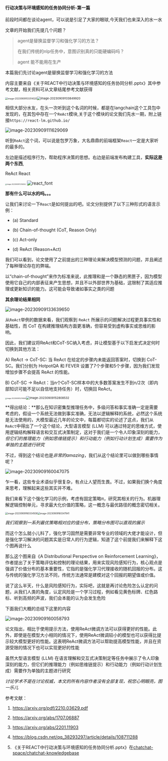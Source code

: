#### 行动决策与环境感知的任务协同分析-第一篇



​		前段时间都在谈论agent，可以说是引足了大家的眼球,今天我们也来深入的水一水

文章的开始我们先提几个问题？

> agent是替换监督学习和强化学习的方法？
>
> 在我们传统的nlp任务中，意图识别真的只能硬编码吗？
>
> agent 能不能用在生产

本篇我们先讨论agent是替换监督学习和强化学习的方法

内容主要来自《关于REACT中行动决策与环境感知的任务协同分析.pptx》其中参考文献，相关资料可从文章结尾参考文献获得

<img src="imgs/%E8%A1%8C%E5%8A%A8%E5%86%B3%E7%AD%96%E4%B8%8E%E7%8E%AF%E5%A2%83%E6%84%9F%E7%9F%A5%E7%9A%84%E4%BB%BB%E5%8A%A1%E5%8D%8F%E5%90%8C%E5%88%86%E6%9E%90/image-20230909103314020.png" alt="image-20230909103314020" style="zoom: 50%;" /><img src="imgs/%E8%A1%8C%E5%8A%A8%E5%86%B3%E7%AD%96%E4%B8%8E%E7%8E%AF%E5%A2%83%E6%84%9F%E7%9F%A5%E7%9A%84%E4%BB%BB%E5%8A%A1%E5%8D%8F%E5%90%8C%E5%88%86%E6%9E%90/image-20230909103849920.png" alt="image-20230909103849920" style="zoom: 67%;" />





相信大部分水友，在头一次听到这个名词的时候，都是在langchain这个工具包中发现的，在其包中存在一个`ReAct`模块,关于这个模块的论文我们先水一期，附上链接`https://react-lm.github.io/`

![image-20230909111629069](imgs/%E8%A1%8C%E5%8A%A8%E5%86%B3%E7%AD%96%E4%B8%8E%E7%8E%AF%E5%A2%83%E6%84%9F%E7%9F%A5%E7%9A%84%E4%BB%BB%E5%8A%A1%E5%8D%8F%E5%90%8C%E5%88%86%E6%9E%90/image-20230909111629069.png)





听到`ReAct`这个词，可以说是包罗万象，大名鼎鼎的前端框架`React`一定是大家听的最多的。

左边是描述程序行为，帮助程序决策的思想。右边是前端发布构建工具，__实际这是两个东西__,

ReAct							React

<img src="imgs/image-20230909112136592.png" alt="image-20230909112136592" style="zoom:33%;" /> ![react_font](imgs/react_font.png)





__那有什么可以水的吗。。。__

让我们来讨论一下`React`是如何提出的吧。论文分别提供了以下三种形式的语言示例：

- (a) Standard

- (b) Chain-of-thought (CoT, Reason Only)

- (c) Act-only

- (d) ReAct (Reason+Act)

我们可以看到，论文使用了之前提出的三种理论来解决模型预测的问题，并且阐述了每种理论存在的弊端。

以“chain-of-thought”来作为标准来说，此推理和是一个静态的黑匣子，因为模型使用它自己的内部表征来产生思想，并且不以外部世界为基础，这限制了其适应推理或更新知识的能力。这可能会导致诸如事实之类的问题

__其余理论结果相同__

![image-20230909133639650](imgs/%E8%A1%8C%E5%8A%A8%E5%86%B3%E7%AD%96%E4%B8%8E%E7%8E%AF%E5%A2%83%E6%84%9F%E7%9F%A5%E7%9A%84%E4%BB%BB%E5%8A%A1%E5%8D%8F%E5%90%8C%E5%88%86%E6%9E%90/image-20230909133639650.png)



从`ReAct`举例的数据来看，我们观察到 `ReAct` 所展示的问题解决过程更具事实性和基础性，而 CoT 在构建推理结构方面更准确，但容易受到虚构事实或思维的影响。

因此，我们建议将ReAct和CoT-SC纳入考虑，并让模型基于以下启发式决定何时切换到其他方法：

A) ReAct → CoT-SC: 当 ReAct 在给定的步骤内未能返回答案时，切换到 CoT-SC。我们分别为 HotpotQA 和 FEVER 设置了7个步骤和5个步骤，因为我们发现增加步骤不会提高 ReAct 的性能。

B) CoT-SC → ReAct：当n个CoT-SC样本中的大多数答案发生不到n/2次（即内部知识可能不足以自信地支持任务）时，切换回 ReAct。

<img src="imgs/%E8%A1%8C%E5%8A%A8%E5%86%B3%E7%AD%96%E4%B8%8E%E7%8E%AF%E5%A2%83%E6%84%9F%E7%9F%A5%E7%9A%84%E4%BB%BB%E5%8A%A1%E5%8D%8F%E5%90%8C%E5%88%86%E6%9E%90/image-20230909152745682.png" alt="image-20230909152745682" style="zoom: 33%;" /><img src="imgs/%E8%A1%8C%E5%8A%A8%E5%86%B3%E7%AD%96%E4%B8%8E%E7%8E%AF%E5%A2%83%E6%84%9F%E7%9F%A5%E7%9A%84%E4%BB%BB%E5%8A%A1%E5%8D%8F%E5%90%8C%E5%88%86%E6%9E%90/image-20230909152808532.png" alt="image-20230909152808532" style="zoom: 67%;" />

**得出结论：**那么在知识密集型推理任务中，多级问答和事实准确一定是需要考虑的，假设一个系统无法做到事实准确，无法以逻辑解释的系统，必然这个系统是无法使用的，大模型最近几年的论文中，每篇都切实的论述了这点，我们从`ReAct`中得出了一个这个结论，大型语言模型 (LLM) 可以通过特定的思维方式，使用逻辑结构解释语言和交互式决策制定，这对于我们是一个令人印象深刻的能力，*但它们的推理能力（例如思维链提示）和行动能力（例如行动计划生成）需要作为单独的主题进行研究*



不过，得到这个结论也是*非常的amazing*，我们从这个结论里可以做到哪些事情呢？

![image-20230909160047075](imgs/%E8%A1%8C%E5%8A%A8%E5%86%B3%E7%AD%96%E4%B8%8E%E7%8E%AF%E5%A2%83%E6%84%9F%E7%9F%A5%E7%9A%84%E4%BB%BB%E5%8A%A1%E5%8D%8F%E5%90%8C%E5%88%86%E6%9E%90/image-20230909160047075.png)



乍一看，这些专业术语似乎很复杂，有点让人望而生畏。不过，如果我们换个角度来思考，理解起来这些其实并不难。

我们来看下这个强化学习的示例，考虑有固定策略π，研究其相关的行为。机器理解逻辑控制单元，寻求最大化价值的策略，这一概念与最优路径的概念密切相关。

<img src="imgs/%E8%A1%8C%E5%8A%A8%E5%86%B3%E7%AD%96%E4%B8%8E%E7%8E%AF%E5%A2%83%E6%84%9F%E7%9F%A5%E7%9A%84%E4%BB%BB%E5%8A%A1%E5%8D%8F%E5%90%8C%E5%88%86%E6%9E%90/image-20230909160334508.png" alt="image-20230909160334508" style="zoom: 50%;" /><img src="imgs/%E8%A1%8C%E5%8A%A8%E5%86%B3%E7%AD%96%E4%B8%8E%E7%8E%AF%E5%A2%83%E6%84%9F%E7%9F%A5%E7%9A%84%E4%BB%BB%E5%8A%A1%E5%8D%8F%E5%90%8C%E5%88%86%E6%9E%90/image-20230909160347941.png" alt="image-20230909160347941" style="zoom: 50%;" />

*我们观察到一系列最优策略相对应的值分布，策略分布图可以直观的展示*

而这个怎么就小儿科了，强化学习固然是需要非常专业的领域的大佬才能设计，但是强化学习解决的问题其实是日常人的行为逻辑，知道了这个前提我们来解释下这个图再说什么

那么这个图来自《A Distributional Perspective on Reinforcement Learning》，作者提出了关于策略评估和控制的理论结果，用来实现风险感知行为，核心观点是强调了价值分布的基本重要性，它指的是强化学习代理接收的随机回报的分布。这与传统的强化学习方法不同，传统方法通常是建模对这个回报的期望值或价值。

说了这么半天，什么是风险感知行为，实际吧，这就是再讨论危险怎么认定的问题，从我们人类的角度，认定风险是一个学习过程，例如看见黄色标牌、红色路标、听到高频的声波，我们会本能的认为会发生危险



下面我们大概的总结下这里的内容



![image-20230909160058793](imgs/%E8%A1%8C%E5%8A%A8%E5%86%B3%E7%AD%96%E4%B8%8E%E7%8E%AF%E5%A2%83%E6%84%9F%E7%9F%A5%E7%9A%84%E4%BB%BB%E5%8A%A1%E5%8D%8F%E5%90%8C%E5%88%86%E6%9E%90/image-20230909160058793.png)



论文指出，相比于使用提示方法，使用ReAct微调方法可以获得更好的性能。此外，即使是在模型大小相同的情况下，使用ReAct微调较小的模型也可以获得比提示较大模型更好的性能。这表明ReAct微调方法可以帮助提高模型性能，并且在资源受限的情况下也可以实现更好的性能

虽然大型语言模型 (LLM) 在语言理解和交互式决策制定等任务中展示了令人印象深刻的能力，但它们的推理能力（例如思维链提示）和行动能力（例如行动计划生成）需要作为单独的主题进行研究



*讨论学术不是在讨论权威，本文的所有内容作者没有全部复现，祝您心明眼亮，图一乐儿*



参考文献：

1. https://arxiv.org/pdf/2210.03629.pdf

2. https://arxiv.org/abs/1707.06887

3. https://arxiv.org/abs/2201.11903

4. https://blog.csdn.net/qq_38293297/article/details/108711288

5. 《关于REACT中行动决策与环境感知的任务协同分析.pptx》在[chatchat-space/chatchat-knowledgebase](https://github.com/chatchat-space/chatchat-knowledgebase.git)

   


